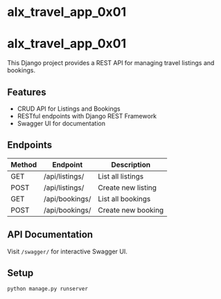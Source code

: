 # alx_travel_app_0x01
# alx_travel_app_0x01

This Django project provides a REST API for managing travel listings and bookings.

## Features

- CRUD API for Listings and Bookings
- RESTful endpoints with Django REST Framework
- Swagger UI for documentation

## Endpoints

| Method | Endpoint            | Description              |
|--------|---------------------|--------------------------|
| GET    | /api/listings/      | List all listings        |
| POST   | /api/listings/      | Create new listing       |
| GET    | /api/bookings/      | List all bookings        |
| POST   | /api/bookings/      | Create new booking       |

## API Documentation

Visit `/swagger/` for interactive Swagger UI.

## Setup

```bash
python manage.py runserver
